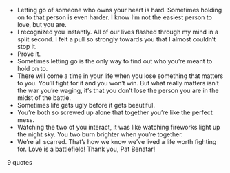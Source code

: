  - Letting go of someone who owns your heart is hard. Sometimes holding on to that person is even harder. I know I’m not the easiest person to love, but you are.
 - I recognized you instantly. All of our lives flashed through my mind in a split second. I felt a pull so strongly towards you that I almost couldn’t stop it.
 - Prove it.
 - Sometimes letting go is the only way to find out who you’re meant to hold on to.
 - There will come a time in your life when you lose something that matters to you. You’ll fight for it and you won’t win. But what really matters isn’t the war you’re waging, it’s that you don’t lose the person you are in the midst of the battle.
 - Sometimes life gets ugly before it gets beautiful.
 - You’re both so screwed up alone that together you’re like the perfect mess.
 - Watching the two of you interact, it was like watching fireworks light up the night sky. You two burn brighter when you’re together.
 - We’re all scarred. That’s how we know we’ve lived a life worth fighting for. Love is a battlefield! Thank you, Pat Benatar!

9 quotes